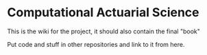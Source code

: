 # Computational Actuarial Science
This is the wiki for the project, it should also contain the final "book"

Put code and stuff in other repositories and link to it from here.

